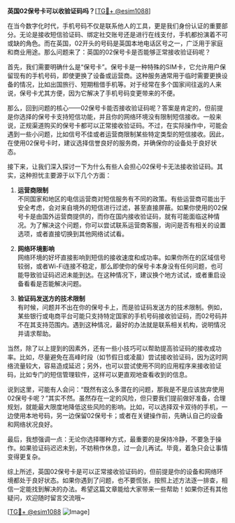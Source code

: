 **英国02保号卡可以收验证码吗？**[[TG💪+ @esim1088](https://t.me/s/esim1088)]

在当今数字化时代，手机号码不仅是联系他人的工具，更是我们身份认证的重要部分。无论是接收短信验证码、绑定社交账号还是进行在线支付，手机都扮演着不可或缺的角色。而在英国，02开头的号码是英国本地电话区号之一，广泛用于家庭和商业用途。那么问题来了：英国的02保号卡是否能够正常接收验证码呢？

首先，我们需要明确什么是“保号卡”。保号卡是一种特殊的SIM卡，它允许用户保留现有的手机号码，即使更换了设备或运营商。这种服务通常用于临时需要更换设备的情况，比如出国旅行、短期租借手机等。对于经常在多个国家间往返的人来说，保号卡尤其方便，因为它解决了手机号码变更带来的不便。

那么，回到问题的核心——02保号卡能否接收验证码呢？答案是肯定的，但前提是你选择的保号卡支持短信功能，并且你的网络环境没有限制短信接收。一般来说，正规渠道购买的保号卡都可以正常接收验证码。不过，在实际操作中，可能会遇到一些小问题，比如信号不佳或者运营商限制某些特定类型的短信接收。因此，在使用02保号卡时，建议选择信誉良好的服务商，并确保你的设备处于良好状态。

接下来，让我们深入探讨一下为什么有些人会担心02保号卡无法接收验证码。其实，这种担忧主要源于以下几个方面：

1. **运营商限制**  
   不同国家和地区的电信运营商对短信服务有不同的政策。有些运营商可能出于安全考虑，会对来自境外的短信进行过滤，甚至直接屏蔽。如果你使用的02保号卡是由国外运营商提供的，而你在国内接收验证码，就有可能面临这种情况。为了解决这个问题，你可以尝试联系运营商客服，询问是否有相关的设置选项，或者直接切换到其他网络试试看。

2. **网络环境影响**  
   网络环境的好坏直接影响到短信的接收速度和成功率。如果你所在的区域信号较弱，或者Wi-Fi连接不稳定，那么即使你的保号卡本身没有任何问题，也可能导致验证码迟迟未能到达。在这种情况下，建议换个地方试试，或者重启设备看看是否能解决问题。

3. **验证码发送方的技术限制**  
   有时候，问题并不出在你的保号卡上，而是验证码发送方的技术限制。例如，某些银行或电商平台可能只支持特定国家的手机号码接收验证码，而02号码并不在其支持范围内。遇到这种情况，最好的办法就是联系相关机构，说明情况并请求帮助。

当然，除了以上提到的因素外，还有一些小技巧可以帮助提高验证码的接收成功率。比如，尽量避免在高峰时段（如节假日或凌晨）尝试接收验证码，因为这时网络流量较大，容易造成延迟；另外，也可以尝试使用不同的应用程序来接收验证码，比如专门的短信管理软件，这样可以更直观地查看收到的信息。

说到这里，可能有人会问：“既然有这么多潜在的问题，那我是不是应该放弃使用02保号卡呢？”其实不然。虽然存在一定的风险，但只要我们提前做好准备，合理规划，就能最大限度地降低这些风险的影响。比如，可以选择双卡双待的手机，一边使用本地号码，另一边保留02保号卡；或者在关键操作前，先确认自己的设备和网络状况良好。

最后，我想强调一点：无论你选择哪种方式，最重要的是保持冷静，不要急于操作。如果验证码迟迟未到，不妨稍作休息，过一会儿再试。毕竟，着急只会让事情变得更复杂。

综上所述，英国02保号卡是可以正常接收验证码的，但前提是你的设备和网络环境都处于良好状态。如果你遇到了问题，也不要慌张，按照上述方法逐一排查，相信一定能找到解决的办法。希望这篇文章能给大家带来一些帮助！如果你还有其他疑问，欢迎随时留言交流哦~

[[TG💪+ @esim1088](https://t.me/s/esim1088) ![Image](https://i.postimg.cc/4NQfJmqS/Snipaste-2025-05-13-00-14-12.png)]